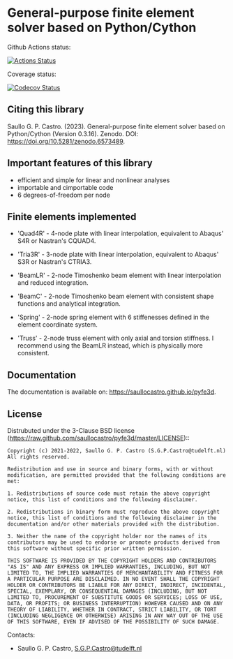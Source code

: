 General-purpose finite element solver based on Python/Cython
============================================================

Github Actions status:

[![Actions Status](https://github.com/saullocastro/pyfe3d/workflows/pytest/badge.svg)](https://github.com/saullocastro/pyfe3d/actions)

Coverage status:

[![Codecov Status](https://codecov.io/gh/saullocastro/pyfe3d/branch/master/graph/badge.svg?token=KVZCRIACL7)](https://codecov.io/gh/saullocastro/pyfe3d)

Citing this library
-------------------


Saullo G. P. Castro. (2023). General-purpose finite element solver based on Python/Cython (Version 0.3.16). Zenodo. DOI: https://doi.org/10.5281/zenodo.6573489.


Important features of this library
----------------------------------
- efficient and simple for linear and nonlinear analyses
- importable and cimportable code
- 6 degrees-of-freedom per node

Finite elements implemented
----------------------------
- 'Quad4R' - 4-node plate with linear interpolation, equivalent to Abaqus' S4R
or Nastran's CQUAD4.

- 'Tria3R' - 3-node plate with linear interpolation, equivalent to Abaqus' S3R
or Nastran's CTRIA3.

- 'BeamLR' - 2-node Timoshenko beam element with linear interpolation and
reduced integration.

- 'BeamC' - 2-node Timoshenko beam element with consistent shape functions and
analytical integration.

- 'Spring' - 2-node spring element with 6 stiffenesses defined in the element
  coordinate system.

- 'Truss' - 2-node truss element with only axial and torsion stiffness. I
recommend using the BeamLR instead, which is physically more consistent.

Documentation
-------------

The documentation is available on: https://saullocastro.github.io/pyfe3d.

License
-------
Distrubuted under the 3-Clause BSD license
(https://raw.github.com/saullocastro/pyfe3d/master/LICENSE)::

    Copyright (c) 2021-2022, Saullo G. P. Castro (S.G.P.Castro@tudelft.nl)
    All rights reserved.

    Redistribution and use in source and binary forms, with or without modification, are permitted provided that the following conditions are met:

    1. Redistributions of source code must retain the above copyright notice, this list of conditions and the following disclaimer.

    2. Redistributions in binary form must reproduce the above copyright notice, this list of conditions and the following disclaimer in the documentation and/or other materials provided with the distribution.

    3. Neither the name of the copyright holder nor the names of its contributors may be used to endorse or promote products derived from this software without specific prior written permission.

    THIS SOFTWARE IS PROVIDED BY THE COPYRIGHT HOLDERS AND CONTRIBUTORS "AS IS" AND ANY EXPRESS OR IMPLIED WARRANTIES, INCLUDING, BUT NOT LIMITED TO, THE IMPLIED WARRANTIES OF MERCHANTABILITY AND FITNESS FOR A PARTICULAR PURPOSE ARE DISCLAIMED. IN NO EVENT SHALL THE COPYRIGHT HOLDER OR CONTRIBUTORS BE LIABLE FOR ANY DIRECT, INDIRECT, INCIDENTAL, SPECIAL, EXEMPLARY, OR CONSEQUENTIAL DAMAGES (INCLUDING, BUT NOT LIMITED TO, PROCUREMENT OF SUBSTITUTE GOODS OR SERVICES; LOSS OF USE, DATA, OR PROFITS; OR BUSINESS INTERRUPTION) HOWEVER CAUSED AND ON ANY THEORY OF LIABILITY, WHETHER IN CONTRACT, STRICT LIABILITY, OR TORT (INCLUDING NEGLIGENCE OR OTHERWISE) ARISING IN ANY WAY OUT OF THE USE OF THIS SOFTWARE, EVEN IF ADVISED OF THE POSSIBILITY OF SUCH DAMAGE.


Contacts:
- Saullo G. P. Castro, S.G.P.Castro@tudelft.nl

